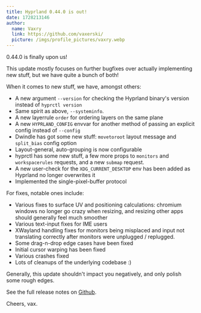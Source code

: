 ```yaml
---
title: Hyprland 0.44.0 is out!
date: 1728213146
author:
  name: Vaxry
  link: https://github.com/vaxerski/
  picture: /imgs/profile_pictures/vaxry.webp
---
```


0.44.0 is finally upon us!

This update mostly focuses on further bugfixes over actually implementing new stuff,
but we have quite a bunch of both!

When it comes to new stuff, we have, amongst others:

- A new argument `--version` for checking the Hyprland binary's version instead of `hyprctl version`
- Same spirit as above, `--systeminfo`.
- A new layerrule `order` for ordering layers on the same plane
- A new `HYPRLAND_CONFIG` envvar for another method of passing an explicit config instead of `--config`
- Dwindle has got some new stuff: `movetoroot` layout message and `split_bias` config option
- Layout-general, auto-grouping is now configurable
- hyprctl has some new stuff, a few more props to `monitors` and `workspacerules` requests, and a new `submap` request.
- A new user-check for the `XDG_CURRENT_DESKTOP` env has been added as Hyprland no longer overwrites it
- Implemented the single-pixel-buffer protocol

For fixes, notable ones include:

- Various fixes to surface UV and positioning calculations: chromium windows no longer go crazy when resizing, and resizing other apps should generally feel much smoother
- Various text-input fixes for IME users
- XWayland handling fixes for monitors being misplaced and input not translating correctly after monitors were unplugged / replugged.
- Some drag-n-drop edge cases have been fixed
- Initial cursor warping has been fixed
- Various crashes fixed
- Lots of cleanups of the underlying codebase :)

Generally, this update shouldn't impact you negatively, and only polish some rough edges.

See the full release notes on [Github](https://github.com/hyprwm/Hyprland/releases/tag/v0.44.0).

Cheers, vax.

